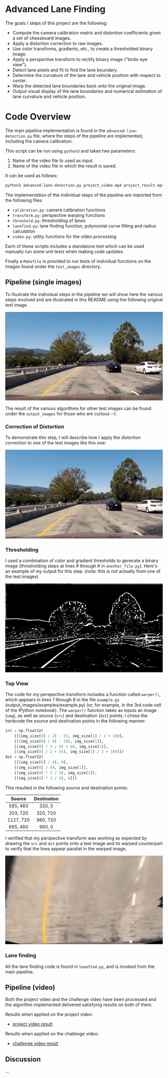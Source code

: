 # Advanced Lane Finding

The goals / steps of this project are the following:

* Compute the camera calibration matrix and distortion coefficients given a set of chessboard images.
* Apply a distortion correction to raw images.
* Use color transforms, gradients, etc., to create a thresholded binary image.
* Apply a perspective transform to rectify binary image ("birds-eye view").
* Detect lane pixels and fit to find the lane boundary.
* Determine the curvature of the lane and vehicle position with respect to center.
* Warp the detected lane boundaries back onto the original image.
* Output visual display of the lane boundaries and numerical estimation of lane curvature and vehicle position.

[//]: # (Image References)

[image1]: ./test_images/test1.jpg "Original Road Image"
[image2]: ./output_images/test1-undistorted.jpg "Image with distortion removed"
[image3]: ./output_images/test1-threshold.jpg "Image with Threshold"
[image4]: ./output_images/test1-topview.jpg "Output"
[video1]: ./project_result.mp4 "Project Video Result"
[video2]: ./challenge_result.mp4 "Challenge Video Result"

# Code Overview

The main pipeline implementation is found in the `advanced-line-detection.py` file,
where the steps of the pipeline are implemented, including the camera calibration.

This script can be run using `python3` and takes two parameters:

1. Name of the video file to used as input.
2. Name of the video file in which the result is saved.

It can be used as follows:

```sh
python3 advanced-lane-detection.py project_video.mp4 project_result.mp4
```

The implementation of the individual steps of the pipeline are imported from the following files:

* `calibration.py`: camera calibration functions
* `transform.py`: perspective warping functions
* `threshold.py`: thresholding of lanes
* `lanefind.py`: lane finding function, polynomial curve fitting and radius calculation
* `video.py`: utility functions for the video processing

Each of these scripts includes a standalone test which can be used manually run some unit tests
when making code updates.

Finally a `Makefile` is provided to run tests of individual functions on the images found
under the `test_images` directory.

## Pipeline (single images)

To illustrate the individual steps in the pipeline we will show here the various steps involved
and are illustrated in this README using the following original test image.

![original image][image1]

The result of the various algorithms for other test images can be found under the `output_images`
for those who are curious :-).

### Correction of Distortion

To demonstrate this step, I will describe how I apply the distortion correction to one of the test images like this one:

![undistorted image][image2]

### Thresholding

I used a combination of color and gradient thresholds to generate a binary image (thresholding steps at lines # through # in `another_file.py`).  Here's an example of my output for this step.  (note: this is not actually from one of the test images)

![image afer thresholding][image3]

### Top View

The code for my perspective transform includes a function called `warper()`, which appears in lines 1 through 8 in the file `example.py` (output_images/examples/example.py) (or, for example, in the 3rd code cell of the IPython notebook).  The `warper()` function takes as inputs an image (`img`), as well as source (`src`) and destination (`dst`) points.  I chose the hardcode the source and destination points in the following manner:

```python
src = np.float32(
    [[(img_size[0] / 2) - 55, img_size[1] / 2 + 100],
    [((img_size[0] / 6) - 10), img_size[1]],
    [(img_size[0] * 5 / 6) + 60, img_size[1]],
    [(img_size[0] / 2 + 55), img_size[1] / 2 + 100]])
dst = np.float32(
    [[(img_size[0] / 4), 0],
    [(img_size[0] / 4), img_size[1]],
    [(img_size[0] * 3 / 4), img_size[1]],
    [(img_size[0] * 3 / 4), 0]])
```

This resulted in the following source and destination points:

| Source        | Destination   | 
|:-------------:|:-------------:| 
| 585, 460      | 320, 0        | 
| 203, 720      | 320, 720      |
| 1127, 720     | 960, 720      |
| 695, 460      | 960, 0        |

I verified that my perspective transform was working as expected by drawing the `src` and `dst` points onto a test image and its warped counterpart to verify that the lines appear parallel in the warped image.

![alt text][image4]

### Lane finding

All the lane finding code is found in `lanefind.py`, and is invoked from the main pipeline.


## Pipeline (video)

Both the project video and the challenge video have been processed
and the algorithm implemented delivered satisfying results on both
of them.

Results when applied on the project video:

* [project video result][video1]

Results when applied on the challenge video:

* [challenge video result][video2]


## Discussion

...
